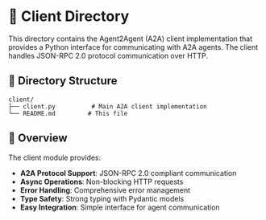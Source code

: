 # 📡 Client Directory

This directory contains the Agent2Agent (A2A) client implementation that provides a Python interface for communicating with A2A agents. The client handles JSON-RPC 2.0 protocol communication over HTTP.

## 📁 Directory Structure

```
client/
├── client.py          # Main A2A client implementation
└── README.md         # This file
```

## 🎯 Overview

The client module provides:
- **A2A Protocol Support**: JSON-RPC 2.0 compliant communication
- **Async Operations**: Non-blocking HTTP requests
- **Error Handling**: Comprehensive error management
- **Type Safety**: Strong typing with Pydantic models
- **Easy Integration**: Simple interface for agent communication
